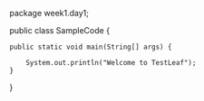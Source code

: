 package week1.day1;

public class SampleCode {

	public static void main(String[] args) {
		
		System.out.println("Welcome to TestLeaf");
	}
	
}
